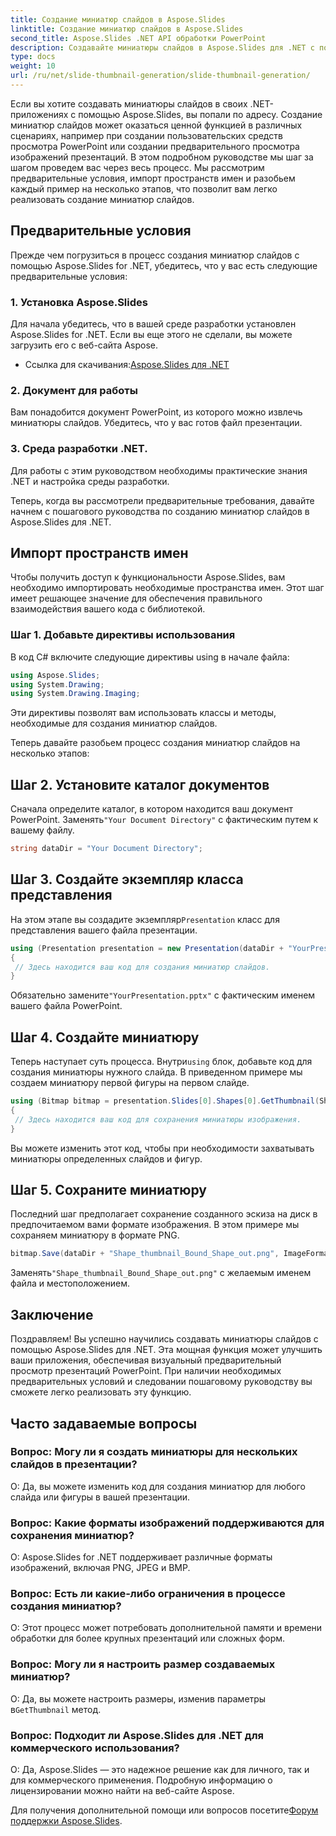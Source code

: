 ```yaml
---
title: Создание миниатюр слайдов в Aspose.Slides
linktitle: Создание миниатюр слайдов в Aspose.Slides
second_title: Aspose.Slides .NET API обработки PowerPoint
description: Создавайте миниатюры слайдов в Aspose.Slides для .NET с пошаговым руководством и примерами кода. Настройте внешний вид и сохраните миниатюры. Улучшите предварительный просмотр презентаций.
type: docs
weight: 10
url: /ru/net/slide-thumbnail-generation/slide-thumbnail-generation/
---
```


Если вы хотите создавать миниатюры слайдов в своих .NET-приложениях с помощью Aspose.Slides, вы попали по адресу. Создание миниатюр слайдов может оказаться ценной функцией в различных сценариях, например при создании пользовательских средств просмотра PowerPoint или создании предварительного просмотра изображений презентаций. В этом подробном руководстве мы шаг за шагом проведем вас через весь процесс. Мы рассмотрим предварительные условия, импорт пространств имен и разобьем каждый пример на несколько этапов, что позволит вам легко реализовать создание миниатюр слайдов.

## Предварительные условия

Прежде чем погрузиться в процесс создания миниатюр слайдов с помощью Aspose.Slides for .NET, убедитесь, что у вас есть следующие предварительные условия:

### 1. Установка Aspose.Slides
Для начала убедитесь, что в вашей среде разработки установлен Aspose.Slides for .NET. Если вы еще этого не сделали, вы можете загрузить его с веб-сайта Aspose.

-  Ссылка для скачивания:[Aspose.Slides для .NET](https://releases.aspose.com/slides/net/)

### 2. Документ для работы
Вам понадобится документ PowerPoint, из которого можно извлечь миниатюры слайдов. Убедитесь, что у вас готов файл презентации.

### 3. Среда разработки .NET.
Для работы с этим руководством необходимы практические знания .NET и настройка среды разработки.

Теперь, когда вы рассмотрели предварительные требования, давайте начнем с пошагового руководства по созданию миниатюр слайдов в Aspose.Slides для .NET.

## Импорт пространств имен

Чтобы получить доступ к функциональности Aspose.Slides, вам необходимо импортировать необходимые пространства имен. Этот шаг имеет решающее значение для обеспечения правильного взаимодействия вашего кода с библиотекой.

### Шаг 1. Добавьте директивы использования

В код C# включите следующие директивы using в начале файла:

```csharp
using Aspose.Slides;
using System.Drawing;
using System.Drawing.Imaging;
```

Эти директивы позволят вам использовать классы и методы, необходимые для создания миниатюр слайдов.

Теперь давайте разобьем процесс создания миниатюр слайдов на несколько этапов:

## Шаг 2. Установите каталог документов

 Сначала определите каталог, в котором находится ваш документ PowerPoint. Заменять`"Your Document Directory"` с фактическим путем к вашему файлу.

```csharp
string dataDir = "Your Document Directory";
```

## Шаг 3. Создайте экземпляр класса представления

 На этом этапе вы создадите экземпляр`Presentation` класс для представления вашего файла презентации.

```csharp
using (Presentation presentation = new Presentation(dataDir + "YourPresentation.pptx"))
{
 // Здесь находится ваш код для создания миниатюр слайдов.
}
```

 Обязательно замените`"YourPresentation.pptx"` с фактическим именем вашего файла PowerPoint.

## Шаг 4. Создайте миниатюру

 Теперь наступает суть процесса. Внутри`using` блок, добавьте код для создания миниатюры нужного слайда. В приведенном примере мы создаем миниатюру первой фигуры на первом слайде.

```csharp
using (Bitmap bitmap = presentation.Slides[0].Shapes[0].GetThumbnail(ShapeThumbnailBounds.Appearance, 1, 1))
{
 // Здесь находится ваш код для сохранения миниатюры изображения.
}
```

Вы можете изменить этот код, чтобы при необходимости захватывать миниатюры определенных слайдов и фигур.

## Шаг 5. Сохраните миниатюру

Последний шаг предполагает сохранение созданного эскиза на диск в предпочитаемом вами формате изображения. В этом примере мы сохраняем миниатюру в формате PNG.

```csharp
bitmap.Save(dataDir + "Shape_thumbnail_Bound_Shape_out.png", ImageFormat.Png);
```

 Заменять`"Shape_thumbnail_Bound_Shape_out.png"` с желаемым именем файла и местоположением.

## Заключение

Поздравляем! Вы успешно научились создавать миниатюры слайдов с помощью Aspose.Slides для .NET. Эта мощная функция может улучшить ваши приложения, обеспечивая визуальный предварительный просмотр презентаций PowerPoint. При наличии необходимых предварительных условий и следовании пошаговому руководству вы сможете легко реализовать эту функцию.

## Часто задаваемые вопросы

### Вопрос: Могу ли я создать миниатюры для нескольких слайдов в презентации?
О: Да, вы можете изменить код для создания миниатюр для любого слайда или фигуры в вашей презентации.

### Вопрос: Какие форматы изображений поддерживаются для сохранения миниатюр?
О: Aspose.Slides for .NET поддерживает различные форматы изображений, включая PNG, JPEG и BMP.

### Вопрос: Есть ли какие-либо ограничения в процессе создания миниатюр?
О: Этот процесс может потребовать дополнительной памяти и времени обработки для более крупных презентаций или сложных форм.

### Вопрос: Могу ли я настроить размер создаваемых миниатюр?
О: Да, вы можете настроить размеры, изменив параметры в`GetThumbnail` метод.

### Вопрос: Подходит ли Aspose.Slides для .NET для коммерческого использования?
О: Да, Aspose.Slides — это надежное решение как для личного, так и для коммерческого применения. Подробную информацию о лицензировании можно найти на веб-сайте Aspose.

 Для получения дополнительной помощи или вопросов посетите[Форум поддержки Aspose.Slides](https://forum.aspose.com/).